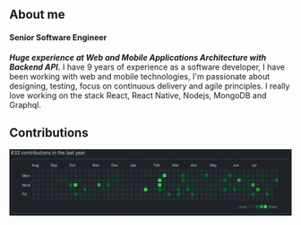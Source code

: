 ## About me

#### Senior Software Engineer
***Huge experience at Web and Mobile Applications Architecture with Backend API.***
I have 9 years of experience as a software developer, I have been working with web and mobile technologies, I'm passionate about designing, testing, focus on continuous delivery and agile principles. I really love working on the stack React, React Native, Nodejs, MongoDB and Graphql.

## Contributions

![Contributions](images/contributions.png)